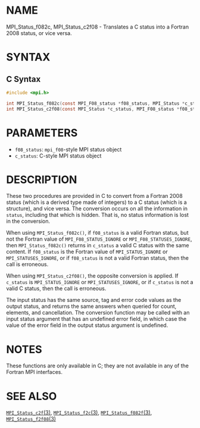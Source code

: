 # NAME

MPI_Status_f082c, MPI_Status_c2f08 - Translates a C status into a Fortran 2008 status, or vice versa.

# SYNTAX

## C Syntax

```c
#include <mpi.h>

int MPI_Status_f082c(const MPI_F08_status *f08_status, MPI_Status *c_status)
int MPI_Status_c2f08(const MPI_Status *c_status, MPI_F08_status *f08_status)
```

# PARAMETERS

* `f08_status`: `mpi_f08`-style MPI status object
* `c_status`: C-style MPI status object

# DESCRIPTION

These two procedures are provided in C to convert from a Fortran 2008
status (which is a derived type made of integers) to a C status (which
is a structure), and vice versa. The conversion occurs on all the
information in `status`, including that which is hidden. That is,
no status information is lost in the conversion.

When using `MPI_Status_f082c()`, if `f08_status` is a valid Fortran
status, but not the Fortran value of `MPI_F08_STATUS_IGNORE` or
`MPI_F08_STATUSES_IGNORE`, then `MPI_Status_f082c()` returns in
`c_status` a valid C status with the same content. If `f08_status` is
the Fortran value of `MPI_STATUS_IGNORE` or `MPI_STATUSES_IGNORE`, or
if `f08_status` is not a valid Fortran status, then the call is
erroneous.

When using `MPI_Status_c2f08()`, the opposite conversion is applied. If
`c_status` is `MPI_STATUS_IGNORE` or `MPI_STATUSES_IGNORE`, or if
`c_status` is not a valid C status, then the call is erroneous.

The input status has the same source, tag and error code values as the
output status, and returns the same answers when queried for count,
elements, and cancellation. The conversion function may be called with
an input status argument that has an undefined error field, in which
case the value of the error field in the output status argument is
undefined.

# NOTES

These functions are only available in C; they are not available in any
of the Fortran MPI interfaces.

# SEE ALSO

[`MPI_Status_c2f`(3)](MPI_Status_c2f.html),
[`MPI_Status_f2c`(3)](MPI_Status_f2c.html),
[`MPI_Status_f082f`(3)](MPI_Status_f082f.html),
[`MPI_Status_f2f08`(3)](MPI_Status_f2f08.html)
